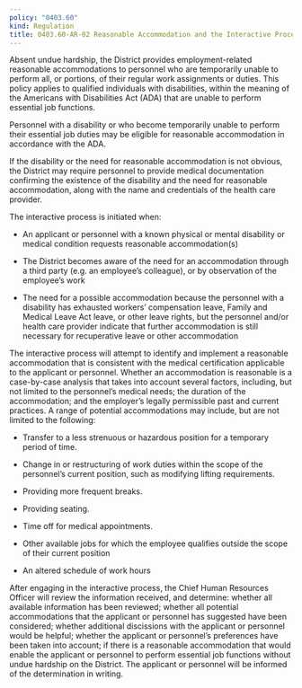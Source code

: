 ```yaml
---
policy: "0403.60"
kind: Regulation
title: 0403.60-AR-02 Reasonable Accommodation and the Interactive Process
---
```


Absent undue hardship, the District provides employment-related reasonable accommodations to personnel who are temporarily unable to perform all, or portions, of their regular work assignments or duties. This policy applies to qualified individuals with disabilities, within the meaning of the Americans with Disabilities Act (ADA) that are unable to perform essential job functions. 

Personnel with a disability or who become temporarily unable to perform their essential job duties may be eligible for reasonable accommodation in accordance with the ADA.

If the disability or the need for reasonable accommodation is not obvious, the District may require personnel to provide medical documentation confirming the existence of the disability and the need for reasonable accommodation, along with the name and credentials of the health care provider. 

The interactive process is initiated when: 

- An applicant or personnel with a known physical or mental disability or medical condition requests reasonable accommodation(s) 

- The District becomes aware of the need for an accommodation through a third party (e.g. an employee’s colleague), or by observation of the employee’s work 

- The need for a possible accommodation because the personnel with a disability has exhausted workers’ compensation leave, Family and Medical Leave Act leave, or other leave rights, but the personnel and/or health care provider indicate that further accommodation is still necessary for recuperative leave or other accommodation 

The interactive process will attempt to identify and implement a reasonable accommodation that is consistent with the medical certification applicable to the applicant or personnel. Whether an accommodation is reasonable is a case-by-case analysis that takes into account several factors, including, but not limited to the personnel’s medical needs; the duration of the accommodation; and the employer’s legally permissible past and current practices. A range of potential accommodations may include, but are not limited to the following: 

- Transfer to a less strenuous or hazardous position for a temporary period of time. 

- Change in or restructuring of work duties within the scope of the personnel’s current position, such as modifying lifting requirements.

- Providing more frequent breaks.

- Providing seating.

- Time off for medical appointments.

- Other available jobs for which the employee qualifies outside the scope of their current position

- An altered schedule of work hours

After engaging in the interactive process, the Chief Human Resources Officer will review the information received, and determine: whether all available information has been reviewed; whether all potential accommodations that the applicant or personnel has suggested have been considered; whether additional discissions with the applicant or personnel would be helpful; whether the applicant or personnel’s preferences have been taken into account; if there is a reasonable accommodation that would enable the applicant or personnel to perform essential job functions without undue hardship on the District.  The applicant or personnel will be informed of the determination in writing. 